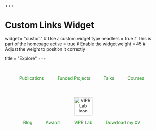 +++
# Custom Links Widget
widget = "custom"  # Use a custom widget type
headless = true  # This is part of the homepage
active = true  # Enable the widget
weight = 45  # Adjust the weight to position it correctly

title = "Explore"
+++

<div style="text-align: center;">
    <a href="/publication/" style="margin: 20px; text-decoration: none; display: inline-block;">
        <i class="fas fa-file-alt" style="font-size: 60px; color: #228B22;"></i>
        <p style="color: #228B22;">Publications</p>
    </a>
    <a href="/project/" style="margin: 20px; text-decoration: none; display: inline-block;">
        <i class="fas fa-landmark" style="font-size: 60px; color: #228B22;"></i>
        <p style="color: #228B22;">Funded Projects</p>
    </a>
    <a href="/talk/" style="margin: 20px; text-decoration: none; display: inline-block;">
        <i class="fas fa-microphone" style="font-size: 60px; color: #228B22;"></i>
        <p style="color: #228B22;">Talks</p>
    </a>
    <a href="/courses/" style="margin: 20px; text-decoration: none; display: inline-block;">
        <i class="fas fa-chalkboard-teacher" style="font-size: 60px; color: #228B22;"></i>
        <p style="color: #228B22;">Courses</p>
    </a>
    <a href="/post/" style="margin: 20px; text-decoration: none; display: inline-block;">
        <i class="fas fa-book-open" style="font-size: 60px; color: #228B22;"></i> <!-- Adjust size and color -->
        <p style="color: #228B22;">Blog</p>
    </a>
    <a href="/awards/" style="margin: 20px; text-decoration: none; display: inline-block;">
        <i class="fas fa-trophy" style="font-size: 60px; color: #228B22;"></i>
        <p style="color: #228B22;">Awards</p>
    </a>
    <a href="https://viprlab.org" style="margin: 20px; text-decoration: none; display: inline-block;">
        <img src="/icons/vipr_lab.svg" alt="VIPR Lab Icon" style="width: 60px; height: 60px;">
        <p style="color: #228B22;">VIPR Lab</p>
    </a>
    <a href="/files/cv.pdf" style="margin: 20px; text-decoration: none; display: inline-block;">
        <i class="ai ai-cv" style="font-size: 60px; color: #228B22;"></i>
        <p style="color: #228B22;">Download my CV</p>
    </a>
</div>

